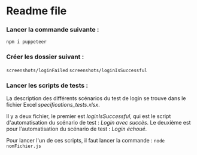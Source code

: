 # Readme file

### Lancer la commande suivante :

`npm i puppeteer`

### Créer les dossier suivant :

`screenshots/loginFailed`
`screenshots/loginIsSuccessful`

### Lancer les scripts de tests :
La description des différents scénarios du test de login se trouve dans le fichier Excel *specifications_tests.xlsx*.

Il y a deux fichier, le premier est *loginIsSuccessful*, qui est le script d'automatisation du scénario de test : *Login avec succès*.
Le deuxième est pour l'automatisation du scénario de test : *Login échoué*.

Pour lancer l'un de ces scripts, il faut lancer la commande :
`node nomFichier.js`

